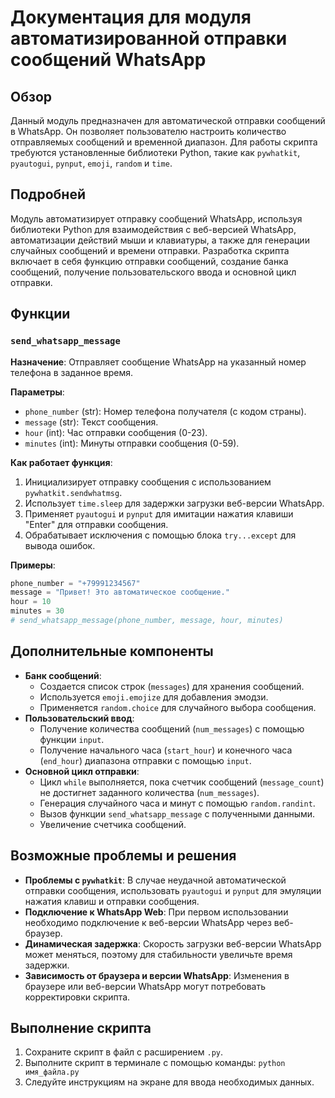 # Документация для модуля автоматизированной отправки сообщений WhatsApp

## Обзор

Данный модуль предназначен для автоматической отправки сообщений в WhatsApp. Он позволяет пользователю настроить количество отправляемых сообщений и временной диапазон. Для работы скрипта требуются установленные библиотеки Python, такие как `pywhatkit`, `pyautogui`, `pynput`, `emoji`, `random` и `time`.

## Подробней

Модуль автоматизирует отправку сообщений WhatsApp, используя библиотеки Python для взаимодействия с веб-версией WhatsApp, автоматизации действий мыши и клавиатуры, а также для генерации случайных сообщений и времени отправки. Разработка скрипта включает в себя функцию отправки сообщений, создание банка сообщений, получение пользовательского ввода и основной цикл отправки.

## Функции

### `send_whatsapp_message`

**Назначение**: Отправляет сообщение WhatsApp на указанный номер телефона в заданное время.

**Параметры**:
- `phone_number` (str): Номер телефона получателя (с кодом страны).
- `message` (str): Текст сообщения.
- `hour` (int): Час отправки сообщения (0-23).
- `minutes` (int): Минуты отправки сообщения (0-59).

**Как работает функция**:
1. Инициализирует отправку сообщения с использованием `pywhatkit.sendwhatmsg`.
2. Использует `time.sleep` для задержки загрузки веб-версии WhatsApp.
3. Применяет `pyautogui` и `pynput` для имитации нажатия клавиши "Enter" для отправки сообщения.
4. Обрабатывает исключения с помощью блока `try...except` для вывода ошибок.

**Примеры**:
```python
phone_number = "+79991234567"
message = "Привет! Это автоматическое сообщение."
hour = 10
minutes = 30
# send_whatsapp_message(phone_number, message, hour, minutes)
```

## Дополнительные компоненты

- **Банк сообщений**:
    - Создается список строк (`messages`) для хранения сообщений.
    - Используется `emoji.emojize` для добавления эмодзи.
    - Применяется `random.choice` для случайного выбора сообщения.
- **Пользовательский ввод**:
    - Получение количества сообщений (`num_messages`) с помощью функции `input`.
    - Получение начального часа (`start_hour`) и конечного часа (`end_hour`) диапазона отправки с помощью `input`.
- **Основной цикл отправки**:
    - Цикл `while` выполняется, пока счетчик сообщений (`message_count`) не достигнет заданного количества (`num_messages`).
    - Генерация случайного часа и минут с помощью `random.randint`.
    - Вызов функции `send_whatsapp_message` с полученными данными.
    - Увеличение счетчика сообщений.

## Возможные проблемы и решения

- **Проблемы с `pywhatkit`**: В случае неудачной автоматической отправки сообщения, использовать `pyautogui` и `pynput` для эмуляции нажатия клавиш и отправки сообщения.
- **Подключение к WhatsApp Web**: При первом использовании необходимо подключение к веб-версии WhatsApp через веб-браузер.
- **Динамическая задержка**: Скорость загрузки веб-версии WhatsApp может меняться, поэтому для стабильности увеличьте время задержки.
- **Зависимость от браузера и версии WhatsApp**: Изменения в браузере или веб-версии WhatsApp могут потребовать корректировки скрипта.

## Выполнение скрипта

1. Сохраните скрипт в файл с расширением `.py`.
2. Выполните скрипт в терминале с помощью команды: `python имя_файла.py`
3. Следуйте инструкциям на экране для ввода необходимых данных.